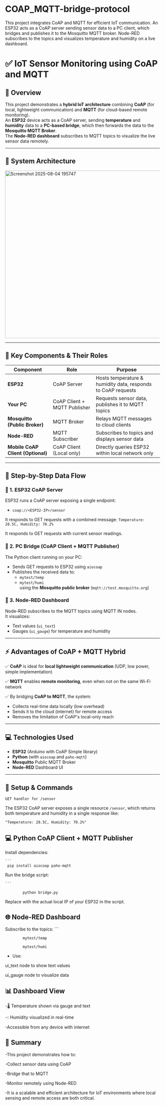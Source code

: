 # COAP_MQTT-bridge-protocol
This project integrates CoAP and MQTT for efficient IoT communication. An ESP32 acts as a CoAP server sending sensor data to a PC client, which bridges and publishes it to the Mosquitto MQTT broker. Node-RED subscribes to the topics and visualizes temperature and humidity on a live dashboard.
# ✅ IoT Sensor Monitoring using CoAP and MQTT


## 📌 Overview  
This project demonstrates a **hybrid IoT architecture** combining **CoAP** (for local, lightweight communication) and **MQTT** (for cloud-based remote monitoring).  
An **ESP32** device acts as a CoAP server, sending **temperature** and **humidity** data to a **PC-based bridge**, which then forwards the data to the **Mosquitto MQTT Broker**.  
The **Node-RED dashboard** subscribes to MQTT topics to visualize the live sensor data remotely.

---

## 📐 System Architecture  

<img width="765" height="544" alt="Screenshot 2025-08-04 195747" src="https://github.com/user-attachments/assets/de134542-671d-43c4-b712-599551be35a2" />




---

## 🧠 Key Components & Their Roles

| Component                    | Role                         | Purpose                                                      |
|-----------------------------|------------------------------|--------------------------------------------------------------|
| **ESP32**                   | CoAP Server                  | Hosts temperature & humidity data, responds to CoAP requests |
| **Your PC**                 | CoAP Client + MQTT Publisher | Requests sensor data, publishes it to MQTT topics            |
| **Mosquitto (Public Broker)** | MQTT Broker                  | Relays MQTT messages to cloud clients                        |
| **Node-RED**                | MQTT Subscriber               | Subscribes to topics and displays sensor data                |
| **Mobile CoAP Client (Optional)** | CoAP Client (Local only)      | Directly queries ESP32 within local network only             |

---

## 🔁 Step-by-Step Data Flow

### 🔹 1. ESP32 CoAP Server  
ESP32 runs a CoAP server exposing a single endpoint:
- `coap://<ESP32-IP>/sensor`

It responds to GET requests with a combined message:
`Temperature: 28.5C, Humidity: 70.2%`


It responds to GET requests with current sensor readings.

### 🔹 2. PC Bridge (CoAP Client + MQTT Publisher)  
The Python client running on your PC:
- Sends GET requests to ESP32 using `aiocoap`
- Publishes the received data to:
  - `mytest/temp`
  - `mytest/humi`  
using the **Mosquitto public broker** (`mqtt://test.mosquitto.org`)

### 🔹 3. Node-RED Dashboard  
Node-RED subscribes to the MQTT topics using MQTT IN nodes.  
It visualizes:
- Text values (`ui_text`)
- Gauges (`ui_gauge`) for temperature and humidity

---

## ⚡ Advantages of CoAP + MQTT Hybrid

✅ **CoAP** is ideal for **local lightweight communication** (UDP, low power, simple implementation)

✅ **MQTT** enables **remote monitoring**, even when not on the same Wi-Fi network

✅ By bridging **CoAP to MQTT**, the system:
- Collects real-time data locally (low overhead)
- Sends it to the cloud (internet) for remote access
- Removes the limitation of CoAP's local-only reach

---

## 💻 Technologies Used

- **ESP32** (Arduino with CoAP Simple library)
- **Python** (with `aiocoap` and `paho-mqtt`)
- **Mosquitto** Public MQTT Broker
- **Node-RED** Dashboard UI

---

## 🔧 Setup & Commands

`GET handler for /sensor`

The ESP32 CoAP server exposes a single resource `/sensor`, which returns both temperature and humidity in a single response like:

`"Temperature: 28.5C, Humidity: 70.2%"`






## 💻 Python CoAP Client + MQTT Publisher
Install dependencies:


    ```
     pip install aiocoap paho-mqtt
Run the bridge script:

    ```

            python bridge.py


Replace <ESP32-IP> with the actual local IP of your ESP32 in the script.

## 🌐 Node-RED Dashboard
Subscribe to the topics:
      ```
                
            mytest/temp

            mytest/humi

- Use:

ui_text node to show text values

ui_gauge node to visualize data



## 📊  Dashboard View
-🌡️ Temperature shown via gauge and text

-💧 Humidity visualized in real-time

-Accessible from any device with internet

## 📝 Summary
-This project demonstrates how to:

-Collect sensor data using CoAP

-Bridge that to MQTT

-Monitor remotely using Node-RED

-It is a scalable and efficient architecture for IoT environments where local sensing and remote access are both critical.





